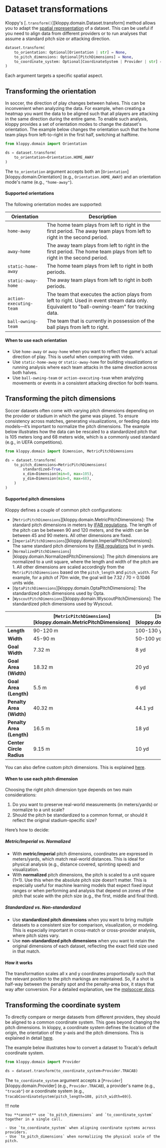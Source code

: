 # Dataset transformations

Kloppy's [`.transform()`][kloppy.domain.Dataset.transform] method allows you to adapt the [spatial representation](../../concepts/coordinates/index.md) of a dataset. This can be useful if you need to align data from different providers or to run analyses that assume a standard pitch size or attacking direction.

```python
dataset.transform(
    to_orientation: Optional[Orientation | str] = None,
    to_pitch_dimensions: Optional[PitchDimensions] = None,
    to_coordinate_system: Optional[CoordinateSystem | Provider | str] = None
)
```

Each argument targets a specific spatial aspect.

## Transforming the orientation

In soccer, the direction of play changes between halves. This can be inconvenient when analyzing the data. For example, when creating a heatmap you want the data to be aligned such that all players are attacking in the same direction during the entire game. To enable such analysis, kloppy provides a set of orientation modes to change the dataset's orientation. The example below changes the orientation such that the home team plays from left-to-right in the first half, switching at halftime.

```python
from kloppy.domain import Orientation

ds = dataset.transform(
    to_orientation=Orientation.HOME_AWAY
)
```

The `to_orientation` argument accepts both an [`Orientation`][kloppy.domain.Orientation] (e.g., `Orientation.HOME_AWAY`) and an orientation mode's name (e.g., `"home-away"`).

#### Supported orientations

The following orientation modes are supported:

| Orientation             | Description                                                                                                                                     |
| ----------------------- | ----------------------------------------------------------------------------------------------------------------------------------------------- |
| `home-away`             | The home team plays from left to right in the first period. The away team plays from left to right in the second period.                        |
| `away-home`             | The away team plays from left to right in the first period. The home team plays from left to right in the second period.                        |
| `static-home-away`      | The home team plays from left to right in both periods.                                                                                         |
| `static-away-home`      | The away team plays from left to right in both periods.                                                                                         |
| `action-executing-team` | The team that executes the action plays from left to right. Used in event stream data only. Equivalent to "ball-owning-team" for tracking data. |
| `ball-owning-team`      | The team that is currently in possession of the ball plays from left to right.                                                                  |

#### When to use each orientation

- Use `home-away` or `away-home` when you want to reflect the game's actual direction of play. This is useful when comparing with video.
- Use `static-home-away` or `static-away-home` for building visualizations or running analysis where each team attacks in the same direction across both halves.
- Use `ball-owning-team` or `action-executing-team` when analyzing movements or events in a consistent attacking direction for both teams.

## Transforming the pitch dimensions

Soccer datasets often come with varying pitch dimensions depending on the provider or stadium in which the game was played. To ensure consistency across matches, generating visualizations, or feeding data into models—it’s important to normalize the pitch dimensions. The example below illustrates how the data can be rescaled to a standardized pitch that is 105 meters long and 68 meters wide, which is a commonly used standard (e.g., in UEFA competitions).

```python
from kloppy.domain import Dimension, MetricPitchDimensions

ds = dataset.transform(
    to_pitch_dimensions=MetricPitchDimensions(
        standardized=True,
        x_dim=Dimension(min=0, max=105),
        y_dim=Dimension(min=0, max=68),
    )
)
```

#### Supported pitch dimensions

Kloppy defines a couple of common pitch configurations:

- [`MetricPitchDimensions`][kloppy.domain.MetricPitchDimensions]: The standard pitch dimensions in meters by [IFAB regulations](https://www.theifab.com/laws/latest/the-field-of-play). The length of the pitch can be between 90 and 120 meters, and the width can be between 45 and 90 meters. All other dimensions are fixed.
- [`ImperialPitchDimensions`][kloppy.domain.ImperialPitchDimensions]: The same standard pitch dimensions by [IFAB regulations](https://www.theifab.com/laws/latest/the-field-of-play) but in yards.
- [`NormalizedPitchDimensions`][kloppy.domain.NormalizedPitchDimensions]: The pitch dimensions are normalized to a unit square, where the length and width of the pitch are 1. All other dimensions are scaled accordingly from the `MetricPitchDimensions` based on the `pitch_length` and `pitch_width`. For example, for a pitch of 70m wide, the goal will be 7.32 / 70 = 0.1046 units wide.
- [`OptaPitchDimensions`][kloppy.domain.OptaPitchDimensions]: The standardized pitch dimensions used by Opta.
- [`WyscoutPitchDimensions`][kloppy.domain.WyscoutPitchDimensions]: The standardized pitch dimensions used by Wyscout.

|                           | [`MetricPitchDimensions`][kloppy.domain.MetricPitchDimensions] | [`ImperialPitchDimensions`][kloppy.domain.ImperialPitchDimensions] | [`NormalizedPitchDimensions`][kloppy.domain.NormalizedPitchDimensions] | [`OptaPitchDimensions`][kloppy.domain.OptaPitchDimensions] | [`WyscoutPitchDimensions`][kloppy.domain.WyscoutPitchDimensions] |
| ------------------------- | -------------------------------------------------------------- | ------------------------------------------------------------------ | ---------------------------------------------------------------------- | ---------------------------------------------------------- | ---------------------------------------------------------------- |
| **Length**                | 90-120 m                                                       | 100-130 yd                                                         | 1 unit                                                                 | 100 units                                                  | 100 units                                                        |
| **Width**                 | 45-90 m                                                        | 50-100 yd                                                          | 1 unit                                                                 | 100 units                                                  | 100 units                                                        |
| **Goal Width**            | 7.32 m                                                         | 8 yd                                                               | -                                                                      | 9.6 units                                                  | 12.0 units                                                       |
| **Goal Area (Width)**     | 18.32 m                                                        | 20 yd                                                              | -                                                                      | 26.4 units                                                 | 26.0 units                                                       |
| **Goal Area (Length)**    | 5.5 m                                                          | 6 yd                                                               | -                                                                      | 5.8 units                                                  | 6.0 units                                                        |
| **Penalty Area (Width)**  | 40.32 m                                                        | 44.1 yd                                                            | -                                                                      | 57.8 units                                                 | 62.0 units                                                       |
| **Penalty Area (Length)** | 16.5 m                                                         | 18 yd                                                              | -                                                                      | 17.0 units                                                 | 16.0 units                                                       |
| **Center Circle Radius**  | 9.15 m                                                         | 10 yd                                                              | -                                                                      | 9.0 units                                                  | 8.84 units                                                       |

You can also define custom pitch dimensions. This is explained [here](../../concepts/coordinates/index.md#pitchdimensions).

#### When to use each pitch dimension

Choosing the right pitch dimension type depends on two main considerations:

1. Do you want to preserve real-world measurements (in meters/yards) or normalize to a unit scale?
2. Should the pitch be standardized to a common format, or should it reflect the original stadium-specific size?

Here’s how to decide:

##### Metric/Imperial vs. Normalized

- With **metric/imperial** pitch dimensions, coordinates are expressed in meters/yards, which match real-world distances. This is ideal for physical analysis (e.g., distance covered, sprinting speed) and visualization.
- With **normalized** pitch dimensions, the pitch is scaled to a unit square (1×1). Use this when the absolute pitch size doesn’t matter. This is especially useful for machine learning models that expect fixed input ranges or when performing and analysis that depend on zones of the pitch that scale with the pitch size (e.g., the first, middle and final third).

##### Standardized vs. Non-standardized

- Use **standardized pitch dimensions** when you want to bring multiple datasets to a consistent size for comparison, visualization, or modeling. This is especially important in cross-match or cross-provider analysis, where pitch sizes vary.
- Use **non-standardized pitch dimensions** when you want to retain the original dimensions of each dataset, reflecting the exact field size used in that match.

#### How it works

The transformation scales all x and y coordinates proportionally such that the relevant position to the pitch markings are maintained. So, if a shot is half-way between the penalty spot and the penalty-area box, it stays that way after conversion. For a detailed explanation, see the [mplsoccer docs](https://mplsoccer.readthedocs.io/en/latest/gallery/pitch_plots/plot_standardize.html).

## Transforming the coordinate system

To directly compare or merge datasets from different providers, they should be aligned to a common coordinate system. This goes beyond changing the pitch dimensions. In kloppy, a coordinate system defines the location of the origin, the orientation of the y-axis and the pitch dimensions. This is explained in detail [here](../../concepts/coordinates/index.md).

The example below illustrates how to convert a dataset to Tracab's default coordinate system.

```python
from kloppy.domain import Provider

ds = dataset.transform(to_coordinate_system=Provider.TRACAB)
```

The `to_coordinate_system` argument accepts a [`Provider`][kloppy.domain.Provider] (e.g., `Provider.TRACAB`), a provider's name (e.g., `"tracab"`) or a coordinate system (e.g., `TracabCoordinateSystem(pitch_length=108, pitch_width=69)`).

!!! note

    You **cannot** use `to_pitch_dimensions` and `to_coordinate_system` together in a single call.

    - Use `to_coordinate_system` when aligning coordinate systems across providers.
    - Use `to_pitch_dimensions` when normalizing the physical scale of the pitch.
